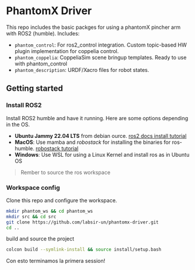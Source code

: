 # PhantomX Driver
This repo includes the basic packges for using a phantomX pincher arm with ROS2 (humble).
Includes: 
- `phantom_control`: For ros2_control integration. Custom topic-based HW plugin implementation for coppelia control. 
- `phantom_coppelia`: CoppeliaSim scene bringup templates. Ready to use with phantom_control
- `phantom_description`: URDF/Xacro files for robot states. 


## Getting started 
### Install ROS2
Install ROS2 humble and have it running. Here are some options depending in the OS. 
- **Ubuntu Jammy 22.04 LTS** from debian ource. [ros2 docs install tutorial](https://docs.ros.org/en/humble/Installation/Ubuntu-Install-Debs.html)
- **MacOS**: Use mamba and _robostack_ for installing the binaries for ros-humble. [robostack tutorial](https://robostack.github.io/GettingStarted.html)
- **Windows**: Use WSL for using a Linux Kernel and install ros as in Ubuntu OS

> Rember to source the ros workspace

### Workspace config
Clone this repo and configure the workspace.
```bash
mkdir phantom_ws && cd phantom_ws
mkdir src && cd src
git clone https://github.com/labsir-un/phantomx-driver.git
cd ..
```
build and source the project 
```bash
colcon build --symlink-install && source install/setup.bash
```

Con esto terminamos la primera session!
